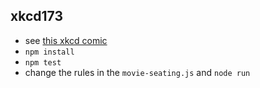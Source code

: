 ## xkcd173
- see [this xkcd comic](https://xkcd.com/173/)
- ```npm install```
- ```npm test```
- change the rules in the ```movie-seating.js``` and ```node run```
